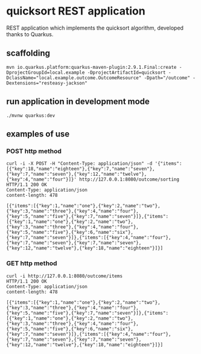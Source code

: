 # quicksort REST application

REST application which implements the quicksort algorithm, developed thanks to Quarkus.

## scaffolding

```shell
mvn io.quarkus.platform:quarkus-maven-plugin:2.9.1.Final:create -DprojectGroupId=local.example -DprojectArtifactId=quicksort -DclassName="local.example.outcome.OutcomeResource" -Dpath="/outcome" -Dextensions="resteasy-jackson"
```

## run application in development mode

```shell
./mvnw quarkus:dev
```

## examples of use

### POST http method

```shell
curl -i -X POST -H "Content-Type: application/json" -d '{"items":[{"key":18,"name":"eighteen"},{"key":7,"name":"seven"},{"key":7,"name":"seven"},{"key":12,"name":"twelve"},{"key":4,"name":"four"}]}' http://127.0.0.1:8080/outcome/sorting
HTTP/1.1 200 OK
Content-Type: application/json
content-length: 478

[{"items":[{"key":1,"name":"one"},{"key":2,"name":"two"},{"key":3,"name":"three"},{"key":4,"name":"four"},{"key":5,"name":"five"},{"key":7,"name":"seven"}]},{"items":[{"key":1,"name":"one"},{"key":2,"name":"two"},{"key":3,"name":"three"},{"key":4,"name":"four"},{"key":5,"name":"five"},{"key":6,"name":"six"},{"key":7,"name":"seven"}]},{"items":[{"key":4,"name":"four"},{"key":7,"name":"seven"},{"key":7,"name":"seven"},{"key":12,"name":"twelve"},{"key":18,"name":"eighteen"}]}]
```

### GET http method

```shell
curl -i http://127.0.0.1:8080/outcome/items
HTTP/1.1 200 OK
Content-Type: application/json
content-length: 478

[{"items":[{"key":1,"name":"one"},{"key":2,"name":"two"},{"key":3,"name":"three"},{"key":4,"name":"four"},{"key":5,"name":"five"},{"key":7,"name":"seven"}]},{"items":[{"key":1,"name":"one"},{"key":2,"name":"two"},{"key":3,"name":"three"},{"key":4,"name":"four"},{"key":5,"name":"five"},{"key":6,"name":"six"},{"key":7,"name":"seven"}]},{"items":[{"key":4,"name":"four"},{"key":7,"name":"seven"},{"key":7,"name":"seven"},{"key":12,"name":"twelve"},{"key":18,"name":"eighteen"}]}]
```
